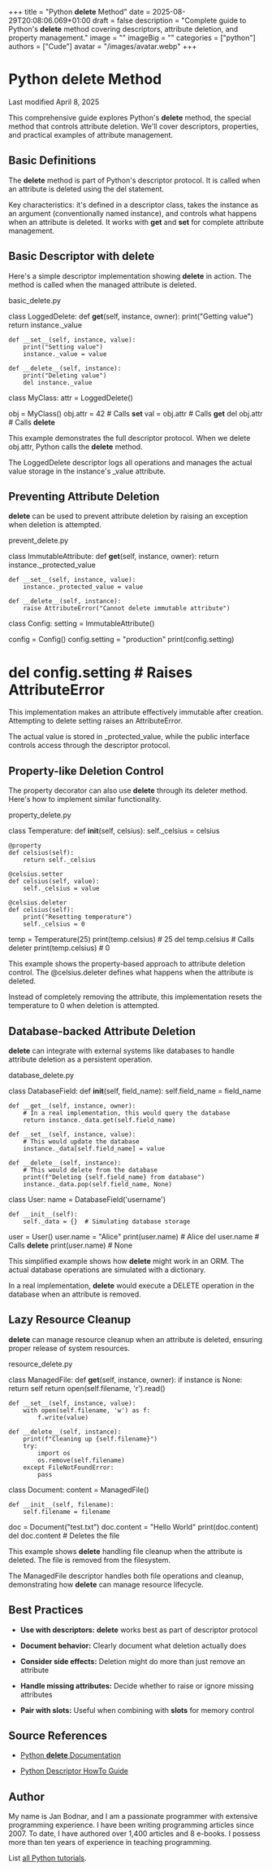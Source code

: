 +++
title = "Python __delete__ Method"
date = 2025-08-29T20:08:06.069+01:00
draft = false
description = "Complete guide to Python's __delete__ method covering descriptors, attribute deletion, and property management."
image = ""
imageBig = ""
categories = ["python"]
authors = ["Cude"]
avatar = "/images/avatar.webp"
+++

# Python __delete__ Method

Last modified April 8, 2025

This comprehensive guide explores Python's __delete__ method, the
special method that controls attribute deletion. We'll cover descriptors,
properties, and practical examples of attribute management.

## Basic Definitions

The __delete__ method is part of Python's descriptor protocol. It
is called when an attribute is deleted using the del statement.

Key characteristics: it's defined in a descriptor class, takes the instance as
an argument (conventionally named instance), and controls what
happens when an attribute is deleted. It works with __get__ and
__set__ for complete attribute management.

## Basic Descriptor with __delete__

Here's a simple descriptor implementation showing __delete__ in
action. The method is called when the managed attribute is deleted.

basic_delete.py
  

class LoggedDelete:
    def __get__(self, instance, owner):
        print("Getting value")
        return instance._value
    
    def __set__(self, instance, value):
        print("Setting value")
        instance._value = value
    
    def __delete__(self, instance):
        print("Deleting value")
        del instance._value

class MyClass:
    attr = LoggedDelete()

obj = MyClass()
obj.attr = 42  # Calls __set__
val = obj.attr  # Calls __get__
del obj.attr    # Calls __delete__

This example demonstrates the full descriptor protocol. When we delete
obj.attr, Python calls the __delete__ method.

The LoggedDelete descriptor logs all operations and manages the
actual value storage in the instance's _value attribute.

## Preventing Attribute Deletion

__delete__ can be used to prevent attribute deletion by raising an
exception when deletion is attempted.

prevent_delete.py
  

class ImmutableAttribute:
    def __get__(self, instance, owner):
        return instance._protected_value
    
    def __set__(self, instance, value):
        instance._protected_value = value
    
    def __delete__(self, instance):
        raise AttributeError("Cannot delete immutable attribute")

class Config:
    setting = ImmutableAttribute()

config = Config()
config.setting = "production"
print(config.setting)
# del config.setting  # Raises AttributeError

This implementation makes an attribute effectively immutable after creation.
Attempting to delete setting raises an AttributeError.

The actual value is stored in _protected_value, while the public
interface controls access through the descriptor protocol.

## Property-like Deletion Control

The property decorator can also use __delete__ through
its deleter method. Here's how to implement similar functionality.

property_delete.py
  

class Temperature:
    def __init__(self, celsius):
        self._celsius = celsius
    
    @property
    def celsius(self):
        return self._celsius
    
    @celsius.setter
    def celsius(self, value):
        self._celsius = value
    
    @celsius.deleter
    def celsius(self):
        print("Resetting temperature")
        self._celsius = 0

temp = Temperature(25)
print(temp.celsius)  # 25
del temp.celsius     # Calls deleter
print(temp.celsius)  # 0

This example shows the property-based approach to attribute deletion control.
The @celsius.deleter defines what happens when the attribute is
deleted.

Instead of completely removing the attribute, this implementation resets the
temperature to 0 when deletion is attempted.

## Database-backed Attribute Deletion

__delete__ can integrate with external systems like databases to
handle attribute deletion as a persistent operation.

database_delete.py
  

class DatabaseField:
    def __init__(self, field_name):
        self.field_name = field_name
    
    def __get__(self, instance, owner):
        # In a real implementation, this would query the database
        return instance._data.get(self.field_name)
    
    def __set__(self, instance, value):
        # This would update the database
        instance._data[self.field_name] = value
    
    def __delete__(self, instance):
        # This would delete from the database
        print(f"Deleting {self.field_name} from database")
        instance._data.pop(self.field_name, None)

class User:
    name = DatabaseField('username')
    
    def __init__(self):
        self._data = {}  # Simulating database storage

user = User()
user.name = "Alice"
print(user.name)  # Alice
del user.name     # Calls __delete__
print(user.name)  # None

This simplified example shows how __delete__ might work in an ORM.
The actual database operations are simulated with a dictionary.

In a real implementation, __delete__ would execute a DELETE
operation in the database when an attribute is removed.

## Lazy Resource Cleanup

__delete__ can manage resource cleanup when an attribute is deleted,
ensuring proper release of system resources.

resource_delete.py
  

class ManagedFile:
    def __get__(self, instance, owner):
        if instance is None:
            return self
        return open(self.filename, 'r').read()
    
    def __set__(self, instance, value):
        with open(self.filename, 'w') as f:
            f.write(value)
    
    def __delete__(self, instance):
        print(f"Cleaning up {self.filename}")
        try:
            import os
            os.remove(self.filename)
        except FileNotFoundError:
            pass

class Document:
    content = ManagedFile()
    
    def __init__(self, filename):
        self.filename = filename

doc = Document("test.txt")
doc.content = "Hello World"
print(doc.content)
del doc.content  # Deletes the file

This example shows __delete__ handling file cleanup when the
attribute is deleted. The file is removed from the filesystem.

The ManagedFile descriptor handles both file operations and cleanup,
demonstrating how __delete__ can manage resource lifecycle.

## Best Practices

- **Use with descriptors:** __delete__ works best as part of descriptor protocol

- **Document behavior:** Clearly document what deletion actually does

- **Consider side effects:** Deletion might do more than just remove an attribute

- **Handle missing attributes:** Decide whether to raise or ignore missing attributes

- **Pair with __slots__:** Useful when combining with __slots__ for memory control

## Source References

- [Python __delete__ Documentation](https://docs.python.org/3/reference/datamodel.html#object.__delete__)

- [Python Descriptor HowTo Guide](https://docs.python.org/3/howto/descriptor.html)

## Author

My name is Jan Bodnar, and I am a passionate programmer with extensive
programming experience. I have been writing programming articles since 2007.
To date, I have authored over 1,400 articles and 8 e-books. I possess more
than ten years of experience in teaching programming.

List [all Python tutorials](/python/).